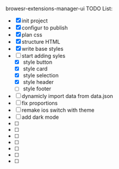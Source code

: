 browesr-extensions-manager-ui TODO List:

- [x] init project
- [x] configur to publish
- [x] plan css
- [x] structure HTML
- [x] write base styles
- [ ] start adding syles
  - [x] style button
  - [x] style card
  - [x] style selection
  - [x] style header
  - [ ] style footer
- [ ] dynamicly import data from data.json
- [ ] fix proportions
- [ ] remake ios switch with theme
- [ ] add dark mode
- [ ]
- [ ]
- [ ]
- [ ]
- [ ]
- [ ]
- [ ]

